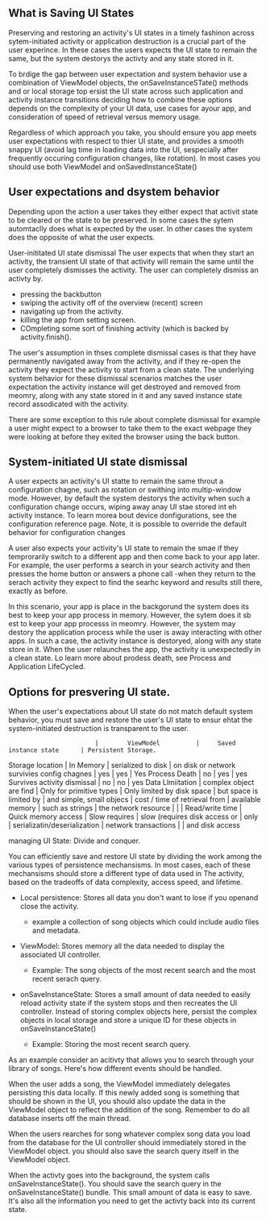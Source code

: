 ## What is Saving UI States
Preserving and restoring an activity's UI states in a timely fashinon across sytem-initiated activity or application destruction is a crucial part of the user experince. In these cases the users expects the UI state to remain the same, but the system destorys the activty and any state stored in it. 

To brdige the gap between user expectation and system behavior use a combination of ViewModel objects, the onSaveInstanceSTate() methods and or local storage top ersist the UI state across such application and activity instance transitions deciding how to combine these options depends on the complexity of your UI data, use cases for ayour app, and consideration of speed of retrieval versus memory usage. 

Regardless of which approach you take, you should ensure you app meets user expectations with respect to thier UI state, and provides a smooth snappy UI (avoid lag time in loading data into the UI, sespecially after frequently occuring configuration changes, like rotation).  In most cases you should use both ViewModel and onSavedInstanceState()

## User expectations and dsystem behavior
Depending upon the action a user takes they either expect that activit  state to be cleared or the state to be preserved. In some cases the sytem automtaclly does what is expected by the user. In other cases the system does the opposite of what the user expects. 

User-inititated UI state dismissal
The user expects that when they start an activity, the transient UI state of that activity will remain the same until the user completely dismisses the activity. The user can completely dismiss an activty by. 


- pressing the backbutton
- swiping the activity off of the overview (recent) screen
-  navigating up from the activity. 
- killing the app from setting screen.
- COmpleting some sort of finishing activity (which is backed by activity.finish().

The user's assumption in thses complete dismissal cases is that they have permanently navigated away from the activity, and if they re-open the activity they expect the activity to start from a clean state. The underlying system behavior for these dismissal scenarios matches the user expectation the activity instance  will get destroyed and removed from meomry, along with any state stored in it and any saved instance state record assodicated with the activity. 

There are some exception to this rule about complete dismissal for example a user might expect to a browser to take them to the exact webpage they were looking at before they exited the browser using the back button.

## System-initiated UI state dismissal
A user expects an activity's UI statte to remain the same throut a configuration chagne, such as rotation or swithing into multip-window mode. However, by default the system destorys the activity when such a configuration change occurs, wiping away anay UI stae stored int eh activity instance. To learn morea bout device donfigurations, see the configuration reference page. Note, it is possible to override the default behavior for configuration changes

A user also expects your activity's UI state to remain the smae if they temprorarily switch to a different app and then come back to your app later. For example, the user performs a search in your search activity and then presses the home button or answers a phone call -when they return  to the serach activity they expect to find the searhc keyword and results still there, exactly as before. 

In this scenario, your app is place in the backgorund the system does its best to keep your app process in memory. However, the sytem does it sb est to keep your app processs in meomry. However, the system may destory the application process while the user is away interacting with other apps. In such a case, the activity instance is destoryed, along with any state store in it. When the user relaunches the app, the activity is unexpectedly in a clean state. Lo learn more about prodess death, see Process and Application LifeCycled. 

## Options for presvering UI state. 
When the user's expectations about UI state do not match default system behavior, you must save and restore the user's UI state to ensur ehtat the system-initiated destruction is transparent to the user. 


                            |        ViewModel          |     Saved instance state      | Persistent Storage. 
Storage location            | In Memory                 | serialized to disk            | on disk or network
survivies config chagnes    |  yes                      |       yes                     |       Yes
Process Death               |  no                       |       yes                     |       yes
Survives activity dismissal |  no                       |       no                      |       yes
Data Llmiitation            | complex object are find   | Only for primitive types      | Only limited by disk space
                            |  but space is limited by  | and simple, small objecs      | cost / time of retrieval from
                            |   available memory        | such as strings               | the network resource
                            |                           |                               | 
Read/write time             | Quick memory access       | Slow requires                 | slow (requires disk access or 
                            | only                      | serializatin/deserialization  | network transactions
                            |                           | and disk access





managing UI State: Divide and conquer. 

You can efficiently save and restore UI state by dividing the work among the various types of persistence mechansisms. In most cases, each of these mechansisms should store a different type of data used in The activity, based on the tradeoffs of data complexity, access speed, and lifetime. 

- Local persistence: Stores all data you don't want to lose if you openand close the activity. 
  - example a collection of song objects which could include audio files and metadata. 

- ViewModel: Stores memory all the data needed to display the associated UI controller. 
  - Example: The song objects of the most recent search and the most recent serach query. 

- onSaveInstanceState: Stores a small amount of data needed to easily reload activity state if the system stops and then recreates the UI controller. Instead of storing complex objects here, persist the complex objects in local storage and store a unique ID for these objects in onSaveInstanceState()
  - Example: Storing the most recent search query. 
  
As an example consider an acitivty that allows you to search through your library of songs. Here's how different events should be handled.

When the user adds a song, the ViewModel immediately delegates persisting this data locally. If this newly added song is something that should be shown in the UI, you should also update the data in the ViewModel object to reflect the addition of the song. Remember to do all database inserts off the main thread. 

When the users rearches for song whatever complex song data you load from the database for the UI controller should immediately stored in the ViewModel object. you should also save the search query itself in the ViewModel object. 

When the activty goes into the background, the system calls onSaveInstanceState(). You should save the search query in the onSaveInstanceState() bundle. This small amount of data is easy to save. It's also all the information you need to get the activty back into its current state. 

